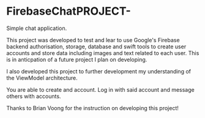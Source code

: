 # FirebaseChatPROJECT-

Simple chat application. 

This project was developed to test and lear to use Google's Firebase backend authorisation, storage, database and swift tools to create user accounts and store data including images and text related to each user. 
This is in anticpation of a future project I plan on developing. 

I also developed this project to further development my understanding of the ViewModel architecture. 

You are able to create and account. Log in with said account and message others with accounts.

Thanks to Brian Voong for the instruction on developing this project!
